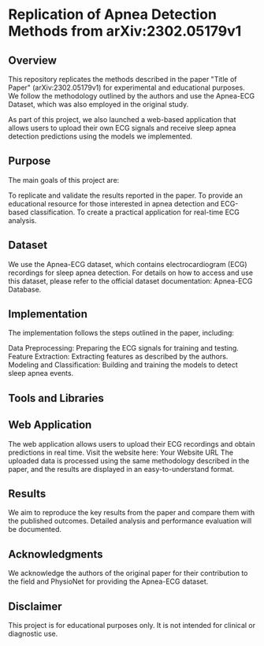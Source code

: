 # Replication of Apnea Detection Methods from arXiv:2302.05179v1

## Overview
This repository replicates the methods described in the paper "Title of Paper" (arXiv:2302.05179v1) for experimental and educational purposes.
We follow the methodology outlined by the authors and use the Apnea-ECG Dataset, which was also employed in the original study.

As part of this project, we also launched a web-based application that allows users to upload their own ECG signals and receive sleep apnea detection predictions using the models we implemented.

## Purpose

The main goals of this project are:

To replicate and validate the results reported in the paper.
To provide an educational resource for those interested in apnea detection and ECG-based classification.
To create a practical application for real-time ECG analysis.

## Dataset

We use the Apnea-ECG dataset, which contains electrocardiogram (ECG) recordings for sleep apnea detection. For details on how to access and use this dataset, please refer to the official dataset documentation: Apnea-ECG Database.


## Implementation

The implementation follows the steps outlined in the paper, including:

Data Preprocessing: Preparing the ECG signals for training and testing.
Feature Extraction: Extracting features as described by the authors.
Modeling and Classification: Building and training the models to detect sleep apnea events.

## Tools and Libraries


## Web Application

The web application allows users to upload their ECG recordings and obtain predictions in real time.
Visit the website here: Your Website URL
The uploaded data is processed using the same methodology described in the paper, and the results are displayed in an easy-to-understand format.

## Results

We aim to reproduce the key results from the paper and compare them with the published outcomes. Detailed analysis and performance evaluation will be documented.

## Acknowledgments

We acknowledge the authors of the original paper for their contribution to the field and PhysioNet for providing the Apnea-ECG dataset.

## Disclaimer

This project is for educational purposes only. It is not intended for clinical or diagnostic use.
